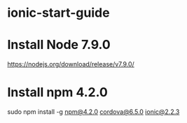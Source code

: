# ionic-start-guide

# Install Node 7.9.0
https://nodejs.org/download/release/v7.9.0/

# Install npm 4.2.0
sudo npm install -g npm@4.2.0 cordova@6.5.0 ionic@2.2.3
